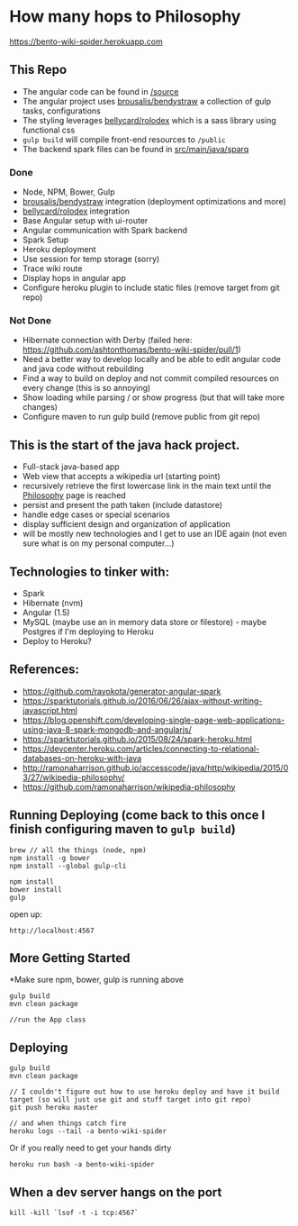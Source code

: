 # How many hops to Philosophy

https://bento-wiki-spider.herokuapp.com

## This Repo

- The angular code can be found in [/source](https://github.com/ashtonthomas/bento-wiki-spider/tree/master/source)
- The angular project uses [brousalis/bendystraw](https://github.com/brousalis/bendystraw) a collection of gulp tasks, configurations
- The styling leverages [bellycard/rolodex](https://github.com/bellycard/rolodex) which is a sass library using functional css
- `gulp build` will compile front-end resources to `/public`
- The backend spark files can be found in [src/main/java/sparq](https://github.com/ashtonthomas/bento-wiki-spider/tree/master/src/main/java/sparq)

### Done
- Node, NPM, Bower, Gulp
- [brousalis/bendystraw](https://github.com/brousalis/bendystraw) integration (deployment optimizations and more)
- [bellycard/rolodex](https://github.com/bellycard/rolodex) integration
- Base Angular setup with ui-router
- Angular communication with Spark backend
- Spark Setup
- Heroku deployment
- Use session for temp storage (sorry)
- Trace wiki route
- Display hops in angular app
- Configure heroku plugin to include static files (remove target from git repo)


### Not Done
- Hibernate connection with Derby (failed here: https://github.com/ashtonthomas/bento-wiki-spider/pull/1)
- Need a better way to develop locally and be able to edit angular code and java code without rebuilding
- Find a way to build on deploy and not commit compiled resources on every change (this is so annoying)
- Show loading while parsing / or show progress (but that will take more changes)
- Configure maven to run gulp build (remove public from git repo)


## This is the start of the java hack project.

- Full-stack java-based app
- Web view that accepts a wikipedia url (starting point)
- recursively retrieve the first lowercase link in the main text until the [Philosophy](https://en.wikipedia.org/wiki/Philosophy) page is reached
- persist and present the path taken (include datastore)
- handle edge cases or special scenarios
- display sufficient design and organization of application
- will be mostly new technologies and I get to use an IDE again (not even sure what is on my personal computer...)

## Technologies to tinker with:
- Spark
- Hibernate (nvm)
- Angular (1.5)
- MySQL (maybe use an in memory data store or filestore) - maybe Postgres if I'm deploying to Heroku
- Deploy to Heroku?


## References:
- https://github.com/rayokota/generator-angular-spark
- https://sparktutorials.github.io/2016/06/26/ajax-without-writing-javascript.html
- https://blog.openshift.com/developing-single-page-web-applications-using-java-8-spark-mongodb-and-angularjs/
- https://sparktutorials.github.io/2015/08/24/spark-heroku.html
- https://devcenter.heroku.com/articles/connecting-to-relational-databases-on-heroku-with-java
- http://ramonaharrison.github.io/accesscode/java/http/wikipedia/2015/03/27/wikipedia-philosophy/
- https://github.com/ramonaharrison/wikipedia-philosophy

## Running Deploying (come back to this once I finish configuring maven to `gulp build`)

```
brew // all the things (node, npm)
npm install -g bower
npm install --global gulp-cli

npm install
bower install
gulp
```

open up:

`http://localhost:4567`


## More Getting Started

*Make sure npm, bower, gulp is running above

```
gulp build
mvn clean package

//run the App class
```

## Deploying

```
gulp build
mvn clean package

// I couldn't figure out how to use heroku deploy and have it build target (so will just use git and stuff target into git repo)
git push heroku master

// and when things catch fire
heroku logs --tail -a bento-wiki-spider
```

Or if you really need to get your hands dirty

```
heroku run bash -a bento-wiki-spider

```

## When a dev server hangs on the port

```
kill -kill `lsof -t -i tcp:4567`
```
